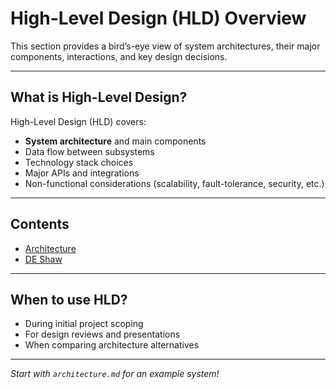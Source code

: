 # High-Level Design (HLD) Overview

This section provides a bird’s-eye view of system architectures, their major components, interactions, and key design decisions.

---

## What is High-Level Design?

High-Level Design (HLD) covers:
- **System architecture** and main components
- Data flow between subsystems
- Technology stack choices
- Major APIs and integrations
- Non-functional considerations (scalability, fault-tolerance, security, etc.)

---

## Contents

- [Architecture](architecture.md)
- [DE Shaw](de-shaw.md)

---

## When to use HLD?

- During initial project scoping
- For design reviews and presentations
- When comparing architecture alternatives

---

*Start with `architecture.md` for an example system!*

